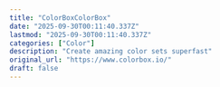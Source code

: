 ```yaml
---
title: "ColorBoxColorBox"
date: "2025-09-30T00:11:40.337Z"
lastmod: "2025-09-30T00:11:40.337Z"
categories: ["Color"]
description: "Create amazing color sets superfast"
original_url: "https://www.colorbox.io/"
draft: false
---
```

